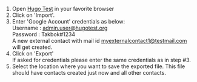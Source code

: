 1. Open [Hugo Test](http://hugotest.org/) in your favorite browser
2. Click on 'Import'.
3. Enter 'Google Account' credentials as below:  
	Username : admin.user@hugotest.org  
	Password : Takbok#1234  
	A new external contact with mail id myexternalcontact1@testmail.com will get created.
4. Click on 'Export'  
	If asked for credentials please enter the same credentials as in step #3.
5. Select the location where you want to save the exported file.
   This file should have contacts created just now and all other contacts.
